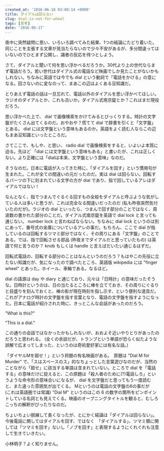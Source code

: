```yaml
---
created_at: '2016-06-18 03:00:14 +0900'
title: ダイアルは回らない
slug: dial-is-not-for-wheel
tags: [思考]
date: '2016-06-17'
---
```


夜中に突然疑問に思い、いろいろ調べてみた結果、1つの結論にたどり着いた。同じことを主張する文章が見当たらないので少々不安があるが、多分間違ってはいないのでひとまず公開し、識者の反応を待つとしよう。

さて、ダイアルと聞いて何を思い浮かべるだろうか。30代より上の世代ならまず電話だろう。若い世代はダイアル式の電話など映画でしか見たことがないかもしれない。ちなみに英語では今でも dial という動詞で「電話をかける」の意になる。回さないのに変なのって、まあこの辺はよくある豆知識だ。

とりあえず電話の話は一旦忘れて、電話以外のダイアルを思い浮かべてほしい。ラジオのダイアルとか、これも古いか。ダイアル式南京錠とか？これはまだ現役だろう。

思い浮かべた上で、 dial で画像検索をかけてみるとびっくりする。時計の文字盤がたくさん出てくるのだ。おやおや？慌てて dial で辞書を引くと「文字盤」とある。 dial には文字盤という意味もあるのか。英語をよく読む人ならこの辺もまあ豆知識といったところだ。

さてここで、もしや、と思い、 radio dial で画像検索をすると、いよいよ本質に迫る。先ほど 「dial には文字盤という意味もある」と書いたが、これは正しくない。より正確には「dialは本来、文字盤という意味」なのだ。

そうなのだ。日本に電話が入ってきた時に、「ダイアルを回す」という慣用句が生まれた。これが全ての間違いの元だったのだ。実は dial は回らない。回転するパーツの下に刻まれている文字の方が dial であり、指で回しているアレはダイアルではない！

なんとなく、指でつまんでぐるぐる回すもの全般をダイアルと呼ぶような気がしている人は多いと思うが、これは完全なる間違いだったのだ (私も昨夜突然気付いたのだが)。ラジオの dial といったら、つまんで回す部分のことではなく、周波数の書かれた部分のことだ。ダイアル式南京錠を英語で dial lock と言っても通じない。 number lock と言わねばならない。ちなみに dial lock というのは別にあって、番号式の金庫についているアレの事だ。もちろん、ここで dial が指しているのは回転するツマミ部分ではなく、その周りにある「文字盤」のことである。では、指で回転させる部品 (昨夜までダイアルだと思っていたもの) は英語で何と言うのか？ knob もしくは handle と言えばだいたい通じるはずだ。

回転式電話の、回転する部分のことはなんというのだろう？もはやこの先役に立たない知識だが、気になったので調べたところ、英語版 wikipedia には "finger wheel" とあった。ホイール、車輪である。なるほど。

dial の語源は day や diary と通じており、元々は「日時計」の意味だったそうな。日時計というのは、日の当たるところに棒を立てておき、その周りにぐるりと目盛りを刻んでおくと、棒の影が現在時刻を指し示す、という便利な道具だ。これがアナログ時計の文字盤を指す言葉となり、電話の文字盤を指すようになった。日本に電話が紹介された時に、きっとこんな会話があったのだろう。

"What is this?"

"This is a dial."

この通りの会話ではなかったかもしれないが、おおよそ近いやりとりがあったのだろうと思われる。 (全くの余談だが、トランプという単語が恐らく似たような誤解で広まってしまった、というのは奇術愛好家には有名な話。)

「ダイヤルMを廻せ！」という邦題の有名映画がある。　原題は "Dial M for Murder" で、「スはスペースのス」的なちょっとした言葉遊びなのだが、当然のことながら「廻せ」に該当する単語は含まれていない。ところで dial を「電話する」の意味だけに捉えると、この原題は「殺人者のために(?)電話しろ」というような命令形の意味合いになるが、 dial を文字盤だと思ってもう一度読むと、また違った雰囲気が出てくる。 Mというのは電話の文字盤の6の事だが　(これは英語圏では常識) "Dial M" というのはこの 6 の数字の箇所をピンポイントしている名詞とも見えてくる。映画のオープニングタイトルを観ると、むしろこっちの解釈がぴったりなのだ。

ちょいちょい脱線して長くなったが、とにかく結論は「ダイアルは回らない」。今後電話に関してはダイアルを回す、ではなく　「ダイアルする」、ツマミ類に関しては「ツマミを回す」ないし「ノブを回す」と表現するようにくれぐれも注意して生きていきたい。

小林明子？よく知りません。

